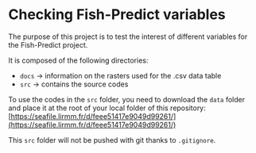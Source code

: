 # Checking Fish-Predict variables

The purpose of this project is to test the interest of different variables for the Fish-Predict project. 

It is composed of the following directories:
- `docs` -> information on the rasters used for the .csv data table 
- `src` -> contains the source codes

To use the codes in the `src` folder, you need to download the `data` folder and place it at the root of your local folder of this repository:  
[https://seafile.lirmm.fr/d/feee51417e9049d99261/](https://seafile.lirmm.fr/d/feee51417e9049d99261/)

This `src` folder will not be pushed with git thanks to `.gitignore`.

